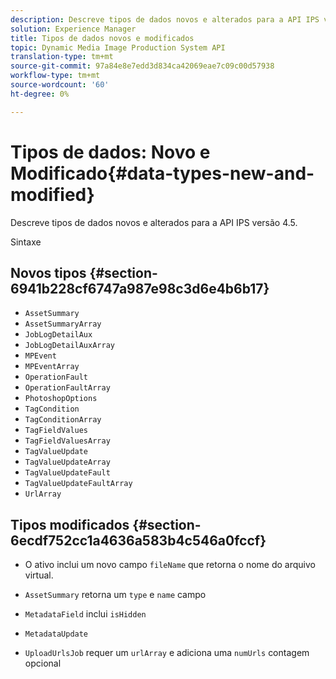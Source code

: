 ```yaml
---
description: Descreve tipos de dados novos e alterados para a API IPS versão 4.5.
solution: Experience Manager
title: Tipos de dados novos e modificados
topic: Dynamic Media Image Production System API
translation-type: tm+mt
source-git-commit: 97a84e8e7edd3d834ca42069eae7c09c00d57938
workflow-type: tm+mt
source-wordcount: '60'
ht-degree: 0%

---
```



# Tipos de dados: Novo e Modificado{#data-types-new-and-modified}

Descreve tipos de dados novos e alterados para a API IPS versão 4.5.

Sintaxe

## Novos tipos {#section-6941b228cf6747a987e98c3d6e4b6b17}

* `AssetSummary`
* `AssetSummaryArray`
* `JobLogDetailAux`
* `JobLogDetailAuxArray`
* `MPEvent`
* `MPEventArray`
* `OperationFault`
* `OperationFaultArray`
* `PhotoshopOptions`
* `TagCondition`
* `TagConditionArray`
* `TagFieldValues`
* `TagFieldValuesArray`
* `TagValueUpdate`
* `TagValueUpdateArray`
* `TagValueUpdateFault`
* `TagValueUpdateFaultArray`
* `UrlArray`

## Tipos modificados {#section-6ecdf752cc1a4636a583b4c546a0fccf}

* O ativo inclui um novo campo `fileName` que retorna o nome do arquivo virtual.
* `AssetSummary` retorna um  `type` e  `name` campo

* `MetadataField` inclui  `isHidden`

* `MetadataUpdate`
* `UploadUrlsJob` requer um  `urlArray` e adiciona uma  `numUrls` contagem opcional

